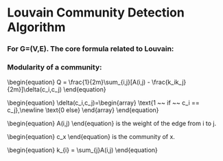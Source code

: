 # Louvain Community Detection Algorithm
### For G=(V,E). The core formula related to Louvain:
### Modularity of a community:
\begin{equation}
Q = \frac{1}{2m}\sum_{i,j}[A(i,j) - \frac{k_ik_j}{2m}]\delta(c_i,c_j)
\end{equation}

\begin{equation}
\delta(c_i,c_j)=\begin{array}
\text{1 ~~ if ~~ c_i == c_j},\newline
\text{0 else}
\end{array}
\end{equation}

\begin{equation}
A(i,j) 
\end{equation}
is the weight of the edge from i to j.

\begin{equation}
c_x
\end{equation} is the community of x.

\begin{equation}
k_{i} = \sum_{j}A(i,j)
\end{equation}